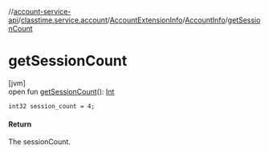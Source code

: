 //[account-service-api](../../../../index.md)/[classtime.service.account](../../index.md)/[AccountExtensionInfo](../index.md)/[AccountInfo](index.md)/[getSessionCount](get-session-count.md)

# getSessionCount

[jvm]\
open fun [getSessionCount](get-session-count.md)(): [Int](https://kotlinlang.org/api/latest/jvm/stdlib/kotlin/-int/index.html)

`int32 session_count = 4;`

#### Return

The sessionCount.
